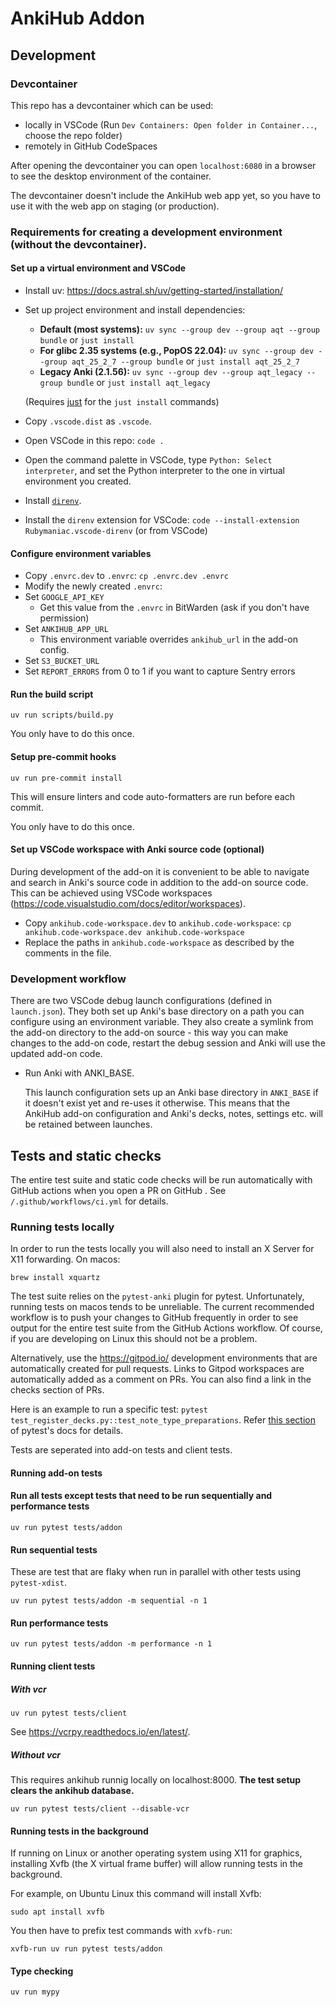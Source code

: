 # AnkiHub Addon

## Development

### Devcontainer

This repo has a devcontainer which can be used:

-   locally in VSCode (Run `Dev Containers: Open folder in Container...`, choose the repo folder)
-   remotely in GitHub CodeSpaces

After opening the devcontainer you can open `localhost:6080` in a browser to see the desktop environment of the container.

The devcontainer doesn't include the AnkiHub web app yet, so you have to use it with the web app on staging
(or production).

### Requirements for creating a development environment (without the devcontainer).

#### Set up a virtual environment and VSCode

-   Install uv: https://docs.astral.sh/uv/getting-started/installation/
-   Set up project environment and install dependencies:
    -   **Default (most systems):** `uv sync --group dev --group aqt --group bundle` or `just install`
    -   **For glibc 2.35 systems (e.g., PopOS 22.04):** `uv sync --group dev --group aqt_25_2_7 --group bundle` or `just install aqt_25_2_7`
    -   **Legacy Anki (2.1.56):** `uv sync --group dev --group aqt_legacy --group bundle` or `just install aqt_legacy`

    (Requires [just](https://github.com/casey/just) for the `just install` commands)
-   Copy `.vscode.dist` as `.vscode`.
-   Open VSCode in this repo: `code .`
-   Open the command palette in VSCode, type `Python: Select interpreter`, and set the Python interpreter to the one in virtual environment you created.
-   Install [`direnv`](https://direnv.net/docs/installation.html).
-   Install the `direnv` extension for VSCode: `code --install-extension Rubymaniac.vscode-direnv` (or from VSCode)

#### Configure environment variables

-   Copy `.envrc.dev` to `.envrc`: `cp .envrc.dev .envrc`
-   Modify the newly created `.envrc`:
-   Set `GOOGLE_API_KEY`
    -   Get this value from the `.envrc` in BitWarden (ask if you don't have permission)
-   Set `ANKIHUB_APP_URL`
    -   This environment variable overrides `ankihub_url` in the add-on config.
-   Set `S3_BUCKET_URL`
-   Set `REPORT_ERRORS` from 0 to 1 if you want to capture Sentry errors

#### Run the build script

`uv run scripts/build.py`

You only have to do this once.

#### Setup pre-commit hooks

`uv run pre-commit install`

This will ensure linters and code auto-formatters are run before each commit.

You only have to do this once.

#### Set up VSCode workspace with Anki source code (optional)

During development of the add-on it is convenient to be able to navigate and search in Anki's source code in addition to the add-on source code.
This can be achieved using VSCode workspaces (https://code.visualstudio.com/docs/editor/workspaces).

-   Copy `ankihub.code-workspace.dev` to `ankihub.code-workspace`: `cp ankihub.code-workspace.dev ankihub.code-workspace`
-   Replace the paths in `ankihub.code-workspace` as described by the comments in the file.

### Development workflow

There are two VSCode debug launch configurations (defined in `launch.json`).
They both set up Anki's base directory on a path you can configure using an environment variable.
They also create a symlink from the add-on directory to the add-on source - this way you can make changes to the
add-on code, restart the debug session and Anki will use the updated add-on code.

-   Run Anki with ANKI_BASE.

    This launch configuration sets up an Anki base directory in `ANKI_BASE` if it doesn't exist yet and re-uses it otherwise.
    This means that the AnkiHub add-on configuration and Anki's decks, notes, settings etc. will be retained between launches.

## Tests and static checks

The entire test suite and static code checks will be run automatically with
GitHub actions when you open a PR on GitHub . See `/.github/workflows/ci.yml`
for details.

### Running tests locally

In order to run the tests locally you will also need to install an X Server for X11 forwarding.
On macos:

```
brew install xquartz
```

The test suite relies on the `pytest-anki` plugin for pytest. Unfortunately,
running tests on macos tends to be unreliable. The current recommended workflow
is to push your changes to GitHub frequently in order to see output for the
entire test suite from the GitHub Actions workflow. Of course, if you are
developing on Linux this should not be a problem.

Alternatively, use the https://gitpod.io/ development environments that are
automatically created for pull requests. Links to Gitpod workspaces are
automatically added as a comment on PRs. You can also find a link in the checks
section of PRs.

Here is an example to run a specific test: `pytest
test_register_decks.py::test_note_type_preparations`. Refer [this
section](https://docs.pytest.org/en/6.2.x/usage.html#specifying-tests-selecting-tests)
of pytest's docs for details.

Tests are seperated into add-on tests and client tests.

#### Running add-on tests

#### Run all tests except tests that need to be run sequentially and performance tests

```
uv run pytest tests/addon
```

#### Run sequential tests

These are test that are flaky when run in parallel with other tests using `pytest-xdist`.

```
uv run pytest tests/addon -m sequential -n 1
```

#### Run performance tests

```
uv run pytest tests/addon -m performance -n 1
```

#### Running client tests

##### With vcr

```
uv run pytest tests/client
```

See https://vcrpy.readthedocs.io/en/latest/.

##### Without vcr

This requires ankihub runnig locally on localhost:8000. **The test setup clears the ankihub database.**

```
uv run pytest tests/client --disable-vcr
```

#### Running tests in the background

If running on Linux or another operating system using X11 for graphics, installing Xvfb (the X virtual frame buffer) will allow running tests in the background.

For example, on Ubuntu Linux this command will install Xvfb:

```
sudo apt install xvfb
```

You then have to prefix test commands with `xvfb-run`:

```
xvfb-run uv run pytest tests/addon
```

#### Type checking

```
uv run mypy
```
